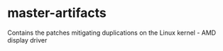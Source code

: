 # master-artifacts
Contains the patches mitigating duplications on the Linux kernel - AMD display driver 
